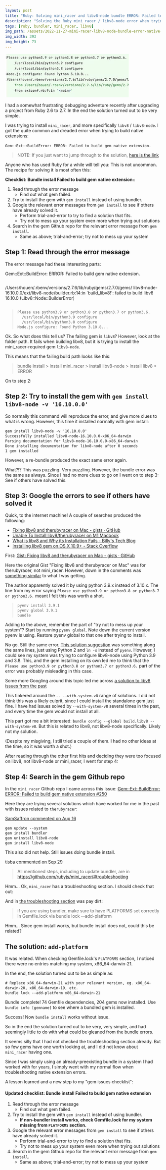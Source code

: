 ```yaml
---
layout: post
title: "Ruby: Solving mini_racer and libv8-node bundle ERROR: Failed to build gem native extension"
description: "Solving the Ruby mini_racer / libv8-node error when trying to bundle install"
tags: [ruby, bundler, mini_racer, libv8]
img_path: /assets/2022-11-27-mini-racer-libv8-node-bundle-error-native-extensions/mini-racer-libv8-node-bundle-error-native-extensions.jpg
img_width: 393
img_height: 73
---
```


![Solving mini_racer and libv8-node bundle ERROR: Failed to build gem native extension](/assets/2022-11-27-mini-racer-libv8-node-bundle-error-native-extensions/mini-racer-libv8-node-bundle-error-native-extensions.jpg)

I had a somewhat frustrating debugging adventure recently after upgrading a project from Ruby 2.6 to 2.7. In the end the solution turned out to be very simple.

I was trying to install `mini_racer`, and more specifically `libv8` / `libv8-node`. I got the quite common and dreaded error when trying to build native extensions:

`Gem::Ext::BuildError: ERROR: Failed to build gem native extension.`

> NOTE: If you just want to jump through to the solution, [here is the link](#the-solution-add-platform)

Anyone who has used Ruby for a while will tell you: This is not uncommon. The recipe for solving it is most often this:

**Checklist: Bundle install Failed to build gem native extension:**:

1. Read through the error message
   - Find out what gem failed.
2. Try to install the gem with `gem install` instead of using bundler.
3. Google the relevant error messages from `gem install` to see if others have already solved it. 
   - Perform trial-and-error to try to find a solution that fits.
   - Try not to mess up your system even more when trying out solutions
4. Search in the gem Github repo for the relevant error message from `gem install`.
   - Same as above; trial-and-error; try not to mess up your system

## Step 1: Read through the error message

The error message had these interesting parts:

Gem::Ext::BuildError: ERROR: Failed to build gem native extension.

> ```
/Users/houen/.rbenv/versions/2.7.6/lib/ruby/gems/2.7.0/gems/
libv8-node-16.10.0.0/ext/libv8-node/builder.rb:14:in `build_libv8!': 
failed to build libv8 16.10.0 (Libv8::Node::BuilderError)
> ```

> ```
> Please use python3.9 or python3.8 or python3.7 or python3.6.
>	/usr/local/bin/python3.9 configure
>	/usr/local/bin/python3.8 configure
> Node.js configure: Found Python 3.10.8...
> ```

Ok. So what does this tell us? The failing gem is `libv8`? However, look at the folder path. It fails when building libv8, but it is trying to install the mini_racer-required gem `libv8-node`. 

This means that the failing build path looks like this:

> bundle install > install mini_racer > install libv8-node > install libv8 > ERROR

On to step 2:

## Step 2: Try to install the gem with `gem install libv8-node -v '16.10.0.0'`

So normally this command will reproduce the error, and give more clues to what is wrong. However, this time it installed normally with gem install:

```
gem install libv8-node -v '16.10.0.0'
Successfully installed libv8-node-16.10.0.0-x86_64-darwin
Parsing documentation for libv8-node-16.10.0.0-x86_64-darwin
Done installing documentation for libv8-node after 0 seconds
1 gem installed
```

However, a re-bundle produced the exact same error again.

What?!? This was puzzling. Very puzzling. However, the bundle error was the same as always. 
Since I had no more clues to go on I went on to step 3: See if others have solved this.

## Step 3: Google the errors to see if others have solved it

Quick, to the internet machine! A couple of searches produced the following:

- [Fixing libv8 and therubyracer on Mac - gists · GitHub](https://gist.github.com/fernandoaleman/868b64cd60ab2d51ab24e7bf384da1ca)
- [Unable To Install libv8/therubyracer on M1 Macbook](https://github.com/rubyjs/libv8/issues/312)
- [What is libv8 and Why its Installation Fails - Billy's Tech Blog](https://billykong.github.io/ruby/2020/03/17/fixing-libv8-in-osx-catalina.html)
- [Installing libv8 gem on OS X 10.9+ - Stack Overflow](https://stackoverflow.com/questions/19577759/installing-libv8-gem-on-os-x-10-9)

First: [Gist: Fixing libv8 and therubyracer on Mac - gists · GitHub](https://gist.github.com/fernandoaleman/868b64cd60ab2d51ab24e7bf384da1ca?permalink_comment_id=4071064)

Here the original Gist "Fixing libv8 and therubyracer on Mac" was for therubyracer, not mini_racer. 
However, down in the comments was [something similar](https://gist.github.com/fernandoaleman/868b64cd60ab2d51ab24e7bf384da1ca?permalink_comment_id=4211086#gistcomment-4211086) to what I was getting.

The author apparently solved it by using python 3.9.x instead of 3.10.x. 
The line from my error saying `Please use python3.9 or python3.8 or python3.7 or python3.6.` meant I felt this was worth a shot.

> ```
> pyenv install 3.9.1
> pyenv global 3.9.1
> bundle
> ```

Adding to the above, remember the part of "try not to mess up your system"? Start by running `pyenv global`. Note down the current version pyenv is using. Restore pyenv global to that one after trying to install. 

No go. Still the same error. [This solution suggestion](https://github.com/avvo/docker-ruby/issues/3) was something along the same lines, 
just using Python 2 and `ln -s` instead of `pyenv`.
However, I could see my system was trying to configure libv8-node using Python 3.9 and 3.8.
This, and the gem installing on its own led me to think that the `Please use python3.9 or python3.8 or python3.7 or python3.6.` part of the error was probably misleading in this case.

Some more Googling around this topic led me across [a solution to libv8 issues from the past](https://github.com/avvo/docker-ruby/issues/3)

This tinkered around the `-- --with-system-v8` range of solutions. I did not think this was a likely culprit, since I could install the standalone gem just fine.
I have had issues solved by `--with-system-v8` several times in the past, and every time the gem would not install at all.

This part got me a bit interested: `bundle config --global build.libv8 --with-system-v8`. But this is related to libv8, not libv8-node specifically. Likely not my solution.

(Despite my misgiving, I still tried a couple of them. I had no other ideas at the time, so it was worth a shot.)

After reading through the other first hits and deciding they were too focused on libv8, not libv8-node or mini_racer, I went for step 4:

## Step 4: Search in the gem Github repo

In the `mini_racer` Github repo I came across this issue: [Gem::Ext::BuildError: ERROR: Failed to build gem native extension #250](https://github.com/rubyjs/mini_racer/issues/250)

Here they are trying several solutions which have worked for me in the past with issues related to `therubyracer`:

[SamSaffron commented on Aug 16](https://github.com/rubyjs/mini_racer/issues/250#issuecomment-1216249107)
```
gem update --system
gem install bundler 
gem uninstall libv8-node 
gem install libv8-node 
```

This also did not help. Still issues doing bundle install.

[tisba commented on Sep 29](https://github.com/rubyjs/mini_racer/issues/250#issuecomment-1262775343)

> All mentioned steps, including to update bundler, are in https://github.com/rubyjs/mini_racer/#troubleshooting

Hmm... Ok, `mini_racer` has a troubleshooting section. I should check that out:

And in [the troubleshooting section](https://github.com/rubyjs/mini_racer/#troubleshooting) was pay dirt:

> if you are using bundler, make sure to have PLATFORMS set correctly in Gemfile.lock via bundle lock --add-platform

Hmm... Since gem install works, but bundle install does not, could this be related?

## The solution: `add-platform`
It was related. When checking Gemfile.lock's `PLATFORMS` section, I noticed there were no entries matching my system, x86_64-darwin-21. 

In the end, the solution turned out to be as simple as:

```shell
# Replace x86_64-darwin-21 with your relevant version, eg. x86_64-darwin-20, x86_64-darwin-19, etc. 
bundle lock --add-platform x86_64-darwin-21
```

Bundle complete! 74 Gemfile dependencies, 204 gems now installed.
Use `bundle info [gemname]` to see where a bundled gem is installed.

Success! Now `bundle install` works without issue.

So in the end the solution turned out to be very, very simple, 
and had seemingly little to do with what could be gleaned from the bundle errors. 

It seems silly that I had not checked the troubleshooting section already. 
But so few gems have one worth looking at, and I did not know about `mini_racer` having one. 

Since I was simply using an already-preexisting bundle in a system I had worked with for years, 
I simply went with my normal flow when troubleshooting native extension errors.

A lesson learned and a new step to my "gem issues checklist":

#### Updated checklist: Bundle install Failed to build gem native extension

1. Read through the error message
   - Find out what gem failed.
2. Try to install the gem with `gem install` instead of using bundler.
   - **If non-bundler install works, check Gemfile.lock for my system missing from `PLATFORMS` section.**
3. Google the relevant error messages from `gem install` to see if others have already solved it.
   - Perform trial-and-error to try to find a solution that fits.
   - Try not to mess up your system even more when trying out solutions
4. Search in the gem Github repo for the relevant error message from `gem install`.
   - Same as above; trial-and-error; try not to mess up your system
